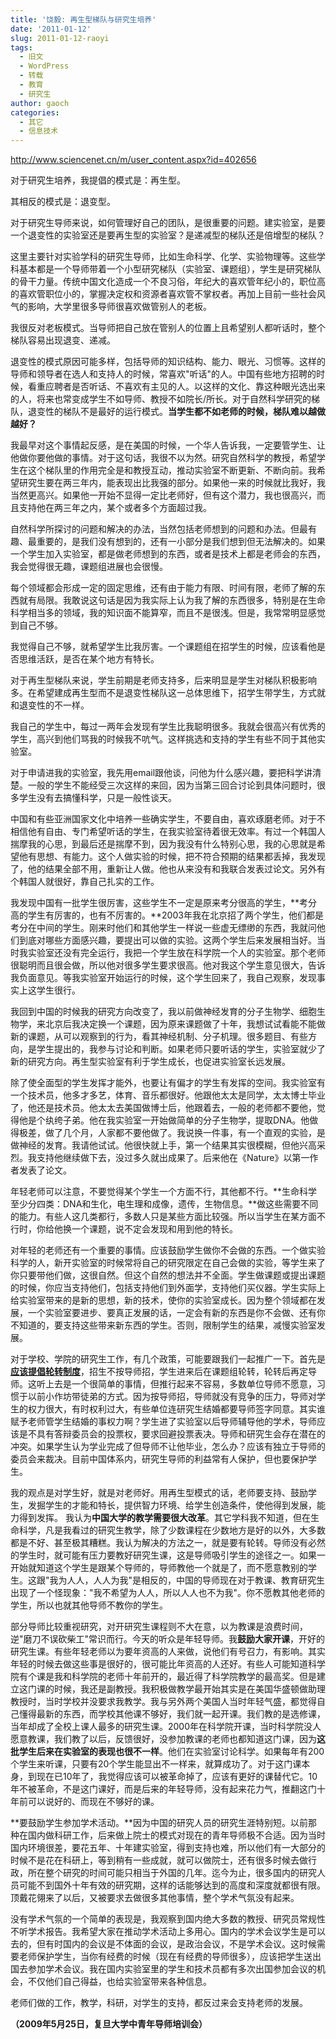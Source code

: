 ```yaml
---
title: '饶毅: 再生型梯队与研究生培养'
date: '2011-01-12'
slug: 2011-01-12-raoyi
tags:
  - 旧文
  - WordPress
  - 转载
  - 教育
  - 研究生
author: gaoch
categories:
  - 其它
  - 信息技术
---
```


<http://www.sciencenet.cn/m/user_content.aspx?id=402656>

对于研究生培养，我提倡的模式是：再生型。

其相反的模式是：退变型。

对于研究生导师来说，如何管理好自己的团队，是很重要的问题。建实验室，是要一个退变性的实验室还是要再生型的实验室？是递减型的梯队还是倍增型的梯队？

这里主要针对实验学科的研究生导师，比如生命科学、化学、实验物理等。这些学科基本都是一个导师带着一个小型研究梯队（实验室、课题组），学生是研究梯队的骨干力量。传统中国文化造成一个不良习俗，年纪大的喜欢管年纪小的，职位高的喜欢管职位小的，掌握决定权和资源者喜欢管不掌权者。再加上目前一些社会风气的影响，大学里很多导师很喜欢做管别人的老板。

我很反对老板模式。当导师把自己放在管别人的位置上且希望别人都听话时，整个梯队容易出现退变、递减。

退变性的模式原因可能多样，包括导师的知识结构、能力、眼光、习惯等。这样的导师和领导者在选人和支持人的时候，常喜欢"听话"的人。中国有些地方招聘的时候，看重应聘者是否听话、不喜欢有主见的人。以这样的文化、靠这种眼光选出来的人，将来也常变成学生不如导师、教授不如院长/所长。对于自然科学研究的梯队，退变性的梯队不是最好的运行模式。**当学生都不如老师的时候，梯队难以越做越好？**

我最早对这个事情起反感，是在美国的时候，一个华人告诉我，一定要管学生、让他做你要他做的事情。对于这句话，我很不以为然。研究自然科学的教授，希望学生在这个梯队里的作用完全是和教授互动，推动实验室不断更新、不断向前。我希望研究生要在两三年内，能表现出比我强的部分。如果他一来的时候就比我好，我当然更高兴。如果他一开始不显得一定比老师好，但有这个潜力，我也很高兴，而且支持他在两三年之内，某个或者多个方面超过我。

自然科学所探讨的问题和解决的办法，当然包括老师想到的问题和办法。但最有趣、最重要的，是我们没有想到的，还有一小部分是我们想到但无法解决的。如果一个学生加入实验室，都是做老师想到的东西，或者是技术上都是老师会的东西，我会觉得很无趣，课题组进展也会很慢。

每个领域都会形成一定的固定思维，还有由于能力有限、时间有限，老师了解的东西就有局限。我敢说这句话是因为我实际上认为我了解的东西很多，特别是在生命科学相当多的领域，我的知识面不能算窄，而且不是很浅。但是，我常常明显感觉到自己不够。

我觉得自己不够，就希望学生比我厉害。一个课题组在招学生的时候，应该看他是否思维活跃，是否在某个地方有特长。

对于再生型梯队来说，学生前期是老师支持多，后来明显是学生对梯队积极影响多。在希望建成再生型而不是退变性梯队这一总体思维下，招学生带学生，方式就和退变性的不一样。

我自己的学生中，每过一两年会发现有学生比我聪明很多。我就会很高兴有优秀的学生，高兴到他们骂我的时候我不吭气。这样挑选和支持的学生有些不同于其他实验室。

对于申请进我的实验室，我先用email跟他谈，问他为什么感兴趣，要把科学讲清楚。一般的学生不能经受三次这样的来回，因为当第三回合讨论到具体问题时，很多学生没有去搞懂科学，只是一般性谈天。

中国和有些亚洲国家文化中培养一些确实学生，不要自由，喜欢琢磨老师。对于不相信他有自由、专门希望听话的学生，在我实验室待着很无效率。有过一个韩国人揣摩我的心思，到最后还是揣摩不到，因为我没有什么特别心思，我的心思就是希望他有思想、有能力。这个人做实验的时候，把不符合预期的结果都丢掉，我发现了，他的结果全部不用，重新让人做。他也从来没有和我联合发表过论文。另外有个韩国人就很好，靠自己扎实的工作。

我发现中国有一批学生很厉害，这些学生不一定是原来考分很高的学生，**考分高的学生有厉害的，也有不厉害的。**2003年我在北京招了两个学生，他们都是考分在中间的学生。刚来时他们和其他学生一样说一些虚无缥缈的东西，我就问他们到底对哪些方面感兴趣，要提出可以做的实验。这两个学生后来发展相当好。当时我实验室还没有完全运行，我把一个学生放在科学院一个人的实验室。那个老师很聪明而且很会做，所以他对很多学生要求很高。他对我这个学生意见很大，告诉我负面意见。等我实验室开始运行的时候，这个学生回来了，我自己观察，发现事实上这学生很行。

我回到中国的时候我的研究方向改变了，我以前做神经发育的分子生物学、细胞生物学，来北京后我决定换一个课题，因为原来课题做了十年，我想试试看能不能做新的课题，从可以观察到的行为，看其神经机制、分子机理。很多题目、有些方向，是学生提出的，我参与讨论和判断。如果老师只要听话的学生，实验室就少了新的研究方向。再生型实验室有利于学生成长，也促进实验室长远发展。

除了使全面型的学生发挥才能外，也要让有偏才的学生有发挥的空间。我实验室有一个技术员，他多才多艺，体育、音乐都很好。他跟他太太是同学，太太博士毕业了，他还是技术员。他太太去美国做博士后，他跟着去，一般的老师都不要他，觉得他是个纨绔子弟。他在我实验室一开始做简单的分子生物学，提取DNA。他做得极差，做了几个月，人家都不要他做了。我说换一件事，有一个直观的实验，是做神经的发育。我请他试试。他很快就上手，第一个结果其实很模糊，但他兴高采烈。我支持他继续做下去，没过多久就出成果了。后来他在《Nature》以第一作者发表了论文。

年轻老师可以注意，不要觉得某个学生一个方面不行，其他都不行。**生命科学至少分四类：DNA和生化，电生理和成像，遗传，生物信息。**做这些需要不同的能力。有些人这几类都行，多数人只是某些方面比较强。所以当学生在某方面不行时，你给他换一个课题，说不定会发现和用到他的特长。

对年轻的老师还有一个重要的事情。应该鼓励学生做你不会做的东西。一个做实验科学的人，新开实验室的时候常将自己的研究限定在自己会做的实验，等学生来了你只要带他们做，这很自然。但这个自然的想法并不全面。学生做课题或提出课题的时候，你应当支持他们，包括支持他们到外面学，支持他们买仪器。学生实际上给实验室带来的是新的思想，新的技术，使你的实验室成长。因为整个领域都在发展，一个实验室要进步、要真正发展的话，一定会有新的东西是你不会做、还有你不知道的，要支持这些带来新东西的学生。否则，限制学生的结果，减慢实验室发展。

对于学校、学院的研究生工作，有几个政策，可能要跟我们一起推广一下。首先是<u>**应该提倡轮转制度**</u>，招生不按导师招，学生进来后在课题组轮转，轮转后再定导师。这听上去是一个很简单的事情，但推行起来不容易，多数单位导师不愿意，习惯于以前小作坊带徒弟的方式。因为按导师招，导师就没有竞争的压力，导师对学生的权力很大，有时权利过大，有些单位连研究生结婚都要导师签字同意。其实谁赋予老师管学生结婚的事权力啊？学生进了实验室以后导师辅导他的学术，导师应该是不具有答辩委员会的投票权，要求回避投票表决。导师和研究生会存在潜在的冲突。如果学生认为学业完成了但导师不让他毕业，怎么办？应该有独立于导师的委员会来裁决。目前中国体系内，研究生导师的利益常有人保护，但也要保护学生。

我的观点是对学生好，就是对老师好。用再生型模式的话，老师要支持、鼓励学生，发掘学生的才能和特长，提供智力环境、给学生创造条件，使他得到发展，能力得到发挥。 我认为**中国大学的教学需要很大改革**。其它学科我不知道，但在生命科学，凡是我看过的研究生教学，除了少数课程在少数地方是好的以外，大多数都是不好、甚至极其糟糕。我认为解决的方法之一，就是要有轮转。导师没有必然的学生时，就可能有压力要教好研究生课，这是导师吸引学生的途径之一。如果一开始就知道这个学生是跟某个导师的，导师教他一个就是了，而不愿意教别的学生。这跟"我为人人，人人为我"是相反的，中国的导师现在对于教课、教育研究生出现了一个怪现象："我不希望为人人，所以人人也不为我"。你不愿教其他老师的学生，所以也就其他导师不教你的学生。

部分导师比较重视研究，对开研究生课程则不大在意，以为教课是浪费时间，逆"磨刀不误砍柴工"常识而行。今天的听众是年轻导师。我**鼓励大家开课**，开好的研究生课。有些年轻老师以为要年资高的人来做，说他们有号召力，有影响。其实年轻的时候去做这些事是很好的，很可能比年资高的人还好。有些人可能知道科学院有个课是我和科学院的老师十年前开的，最近得了科学院教学的最高奖。但是建立这门课的时候，我还是副教授。我积极做教学最开始其实是在美国华盛顿做助理教授时，当时学校并没要求我教学。我与另外两个美国人当时年轻气盛，都觉得自己懂得最新的东西，而学校其他课不够好，我们就一起开课。我们教的是选修课，当年却成了全校上课人最多的研究生课。2000年在科学院开课，当时科学院没人愿意教课，我们教了以后，反馈很好，没参加教课的老师也都知道这门课，因为**这批学生后来在实验室的表现也很不一样**。他们在实验室讨论科学。如果每年有200个学生来听课，只要有20个学生能显出不一样来，就算成功了。对于这门课本身，到现在已10年了，我觉得应该可以被革命掉了，应该有更好的课替代它。10年不被革命，不是这门课好，而是后来的年轻导师，没有起来花力气，推翻这门十年前可以说好的、而现在不够好的课。

**要鼓励学生参加学术活动。**因为中国的研究人员的研究生涯特别短。以前那种在国内做科研工作，后来做上院士的模式对现在的青年导师极不合适。因为当时国内环境很差，要花五年、十年建实验室，得到支持也难，所以他们有一大部分的时候不是花在科研上，等到稍有一些成就，就可以做院士，还有很多时候去做行政，所在整个研究的时间可能只相当于外国的几年。迄今为止，很多国内的研究人员可能不到国外十年有效的研究期，这样的话能够达到的高度和深度就都很有限。顶戴花翎来了以后，又被要求去做很多其他事情，整个学术气氛没有起来。

没有学术气氛的一个简单的表现是，我观察到国内绝大多数的教授、研究员常规性不听学术报告。我希望大家在推动学术活动上多用心。国内的学术会议学生是可以去的，但有时国内的会议是不体面的会议，是政治会议，不是学术会议。这时候需要老师保护学生，当你有经费的时候（现在有经费的导师很多），应该把学生送出国去参加学术会议。我在国内实验室里的学生和技术员都有多次出国参加会议的机会，不仅他们自己得益，也给实验室带来各种信息。

老师们做的工作，教学，科研，对学生的支持，都反过来会支持老师的发展。

**（2009年5月25日，复旦大学中青年导师培训会）**
